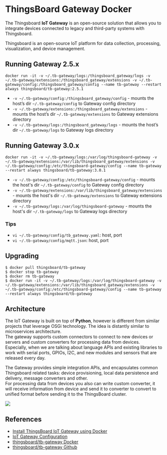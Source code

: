 # ThingsBoard Gateway Docker

The Thingsboard **IoT Gateway** is an open-source solution that allows you to integrate devices connected to legacy and third-party systems with Thingsboard.

Thingsboard is an open-source IoT platform for data collection, processing, visualization, and device management.

## Running Gateway 2.5.x
```
docker run -it -v ~/.tb-gateway/logs:/thingsboard_gateway/logs -v ~/.tb-gateway/extensions:/thingsboard_gateway/extensions -v ~/.tb-gateway/config:/thingsboard_gateway/config --name tb-gateway --restart always thingsboard/tb-gateway:2.5.1
```
- `-v ~/.tb-gateway/config:/thingsboard_gateway/config` - mounts the host’s dir `~/.tb-gateway/config` to Gateway config directory
- `-v ~/.tb-gateway/extensions:/thingsboard_gateway/extensions` - mounts the host’s dir `~/.tb-gateway/extensions` to Gateway extensions directory
- `-v ~/.tb-gateway/logs:/thingsboard_gateway/logs` - mounts the host’s dir `~/.tb-gateway/logs` to Gateway logs directory

## Running Gateway 3.0.x
```
docker run -it -v ~/.tb-gateway/logs:/var/log/thingsboard-gateway -v ~/.tb-gateway/extensions:/var/lib/thingsboard_gateway/extensions -v ~/.tb-gateway/config:/etc/thingsboard-gateway/config --name tb-gateway --restart always thingsboard/tb-gateway:3.0.1
```
- `-v ~/.tb-gateway/config:/etc/thingsboard-gateway/config` - mounts the host's dir `~/.tb-gateway/config` to Gateway config directory
- `-v ~/.tb-gateway/extensions:/var/lib/thingsboard_gateway/extensions` - mounts the host's dir `~/.tb-gateway/extensions` to Gateway extensions directory
- `-v ~/.tb-gateway/logs:/var/log/thingsboard-gateway` - mounts the host's dir `~/.tb-gateway/logs` to Gateway logs directory

### Tips
- `vi ~/.tb-gateway/config/tb_gateway.yaml`: host, port
- `vi ~/.tb-gateway/config/mqtt.json`: host, port

## Upgrading
```
$ docker pull thingsboard/tb-gateway
$ docker stop tb-gateway
$ docker rm tb-gateway
$ docker run -it -v ~/.tb-gateway/logs:/var/log/thingsboard-gateway -v ~/.tb-gateway/extensions:/var/lib/thingsboard_gateway/extensions -v ~/.tb-gateway/config:/etc/thingsboard-gateway/config --name tb-gateway --restart always thingsboard/tb-gateway
```

## Architecture
The IoT Gateway is built on top of **Python**, however is different from similar projects that leverage OSGi technology.
The idea is distantly similar to microservices architecture.  
The gateway supports custom connectors to connect to new devices or servers and custom converters for processing data from devices.  
Especially, when we are talking about language APIs and existing libraries to work with serial ports, GPIOs, I2C, and new modules and sensors that are released every day.  

The Gateway provides simple integration APIs, and encapsulates common Thingsboard related tasks: device provisioning, local data persistence and delivery, message converters and other.  
For processing data from devices you also can write custom converter, it will receive information from device and send it to converter to convert to unified format before sending it to the ThingsBoard cluster. 

![](https://thingsboard.io/images/gw_animation.gif)

## References
- [Install ThingsBoard IoT Gateway using Docker](https://thingsboard.io/docs/iot-gateway/install/docker-installation/)
- [IoT Gateway Configuration](https://thingsboard.io/docs/iot-gateway/configuration/)
- [thingsboard/tb-gateway Docker](https://hub.docker.com/r/thingsboard/tb-gateway)
- [thingsboard/tb-gateway Github](https://github.com/thingsboard/thingsboard-gateway)